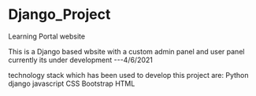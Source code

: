 # Django_Project
Learning Portal website

This is a Django based wbsite with a custom admin panel and user panel 
currently its under development ---4/6/2021

technology stack which has been used to develop this project are:
Python
django
javascript
CSS
Bootstrap
HTML

